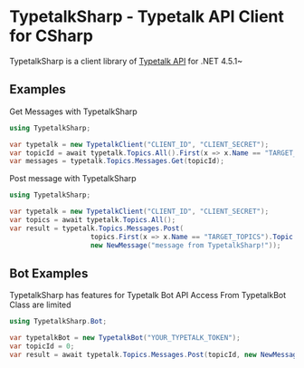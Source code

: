 # TypetalkSharp - Typetalk API Client for CSharp

TypetalkSharp is a client library of [Typetalk API](https://developer.nulab-inc.com/docs/typetalk) for .NET 4.5.1~  

## Examples

Get Messages with TypetalkSharp

``` C#
using TypetalkSharp;

var typetalk = new TypetalkClient("CLIENT_ID", "CLIENT_SECRET");
var topicId = await typetalk.Topics.All().First(x => x.Name == "TARGET_TOPICS").Topic.Id;
var messages = typetalk.Topics.Messages.Get(topicId);
```

Post message with TypetalkSharp

``` C#
using TypetalkSharp;

var typetalk = new TypetalkClient("CLIENT_ID", "CLIENT_SECRET");
var topics = await typetalk.Topics.All();
var result = typetalk.Topics.Messages.Post(
					topics.First(x => x.Name == "TARGET_TOPICS").Topic.Id,
					new NewMessage("message from TypetalkSharp!"));
```


## Bot Examples
TypetalkSharp has features for Typetalk Bot
API Access From TypetalkBot Class are limited

``` C#
using TypetalkSharp.Bot;

var typetalkBot = new TypetalkBot("YOUR_TYPETALK_TOKEN");
var topicId = 0;
var result = await typetalk.Topics.Messages.Post(topicId, new NewMessage("from TypetalkSharp!"));
```